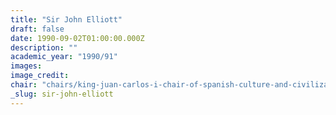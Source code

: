 ```yaml
---
title: "Sir John Elliott"
draft: false
date: 1990-09-02T01:00:00.000Z
description: ""
academic_year: "1990/91"
images:
image_credit:
chair: "chairs/king-juan-carlos-i-chair-of-spanish-culture-and-civilization.md"
_slug: sir-john-elliott
---
```


